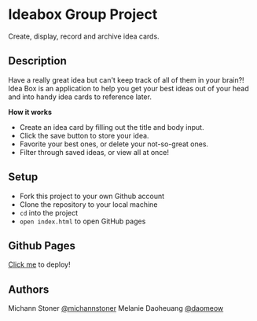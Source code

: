 # Ideabox Group Project

Create, display, record and archive idea cards.

## Description
Have a really great idea but can't keep track of all of them in your brain?! Idea Box is an application to help you get your best ideas out of your head and into handy idea cards to reference later. 

**How it works**
- Create an idea card by filling out the title and body input.
- Click the save button to store your idea.
- Favorite your best ones, or delete your not-so-great ones.
- Filter through saved ideas, or view all at once! 

## Setup
- Fork this project to your own Github account
- Clone the repository to your local machine
- `cd` into the project
- `open index.html` to open GitHub pages

## Github Pages
[Click me](https://daomeow.github.io/ideabox-boilerplate/) to deploy!
  
## Authors
Michann Stoner [@michannstoner](https://github.com/michannstoner)
Melanie Daoheuang [@daomeow](https://github.com/daomeow) 

